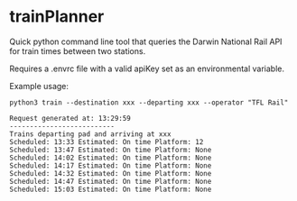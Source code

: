 # trainPlanner
Quick python command line tool that queries the Darwin National Rail API for train times between two stations.

Requires a .envrc file with a valid apiKey set as an environmental variable.

Example usage:

`python3 train --destination xxx --departing xxx --operator "TFL Rail"`                                                                                                   

```
Request generated at: 13:29:59
--------------------------
Trains departing pad and arriving at xxx
Scheduled: 13:33 Estimated: On time Platform: 12
Scheduled: 13:47 Estimated: On time Platform: None
Scheduled: 14:02 Estimated: On time Platform: None
Scheduled: 14:17 Estimated: On time Platform: None
Scheduled: 14:32 Estimated: On time Platform: None
Scheduled: 14:47 Estimated: On time Platform: None
Scheduled: 15:03 Estimated: On time Platform: None
```
